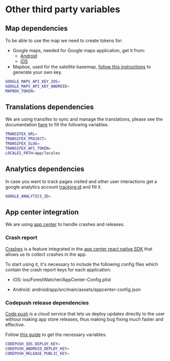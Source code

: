 # Other third party variables

## Map dependencies
To be able to use the map we need to create tokens for:
- Google maps, needed for Google maps application, get it from:
    - [Android](https://developers.google.com/maps/documentation/android-api/signup)
    - [iOS](https://developers.google.com/maps/documentation/ios-sdk/get-api-key)
- Mapbox, used for the satellite basemap, [follow this instructions](https://www.mapbox.com/help/how-access-tokens-work/#creating-and-managing-access-tokens) to generate your own key.

```bash
GOOGLE_MAPS_API_KEY_IOS=
GOOGLE_MAPS_API_KEY_ANDROID=
MAPBOX_TOKEN=
```

## Translations dependencies

We are using transifex to sync and manage the translations, please see the documentation [here](https://docs.transifex.com/api/introduction) to fill the following variables.

```bash
TRANSIFEX_URL=
TRANSIFEX_PROJECT=
TRANSIFEX_SLUG=
TRANSIFEX_API_TOKEN=
LOCALES_PATH=app/locales
```

## Analytics dependencies

In case you want to track pages visited and other user interactions get a google analytics
account [tracking id](https://support.google.com/analytics/answer/1008080?hl=en) and fill it.

```bash
GOOGLE_ANALYTICS_ID=
```



## App center integration

We are using [app center](https://appcenter.ms/apps) to handle crashes and releases.

### Crash report

[Crashes](https://docs.microsoft.com/en-us/appcenter/crashes/) is a feature integrated in the [app center react native SDK](https://docs.microsoft.com/en-us/appcenter/sdk/getting-started/react-native) that allows us to collect crashes in the app.

To start using it, it's necessary to include the following config files which contain the crash report keys for each application:

- iOS: ios/ForestWatcher/AppCenter-Config.plist

- Android: android/app/src/main/assets/appcenter-config.json


### Codepush release dependencies

[Code push](https://github.com/Microsoft/code-push) is a cloud service that lets us deploy updates directly to the user without making app store releases, thus making bug fixing much faster and effective.

Follow [this guide](https://github.com/Microsoft/react-native-code-push#getting-started) to get the necessary variables.

```bash
CODEPUSH_IOS_DEPLOY_KEY=
CODEPUSH_ANDROID_DEPLOY_KEY=
CODEPUSH_RELEASE_PUBLIC_KEY=
```
